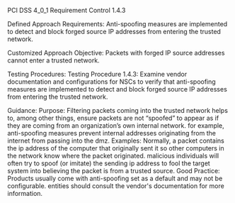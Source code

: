 PCI DSS 4_0_1 Requirement Control 1.4.3

Defined Approach Requirements:
Anti-spoofing measures are implemented to detect and block forged source IP addresses from entering the trusted network.

Customized Approach Objective:
Packets with forged IP source addresses cannot enter a trusted network.

Testing Procedures:
Testing Procedure 1.4.3: Examine vendor documentation and configurations for NSCs to verify that anti-spoofing measures are implemented to detect and block forged source IP addresses from entering the trusted network.

Guidance:
Purpose: Filtering packets coming into the trusted network helps to, among other things, ensure packets are not “spoofed” to appear as if they are coming from an organization’s own internal network. for example, anti-spoofing measures prevent internal addresses originating from the internet from passing into the dmz. Examples: Normally, a packet contains the ip address of the computer that originally sent it so other computers in the network know where the packet originated. malicious individuals will often try to spoof (or imitate) the sending ip address to fool the target system into believing the packet is from a trusted source. Good Practice: Products usually come with anti-spoofing set as a default and may not be configurable. entities should consult the vendor's documentation for more information.